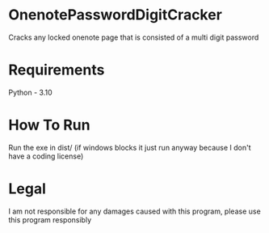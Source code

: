 # OnenotePasswordDigitCracker
Cracks any locked onenote page that is consisted of a multi digit password

# Requirements
Python - 3.10

# How To Run
Run the exe in dist/ (if windows blocks it just run anyway because I don't have a coding license)

# Legal
I am not responsible for any damages caused with this program, please use this program responsibly
